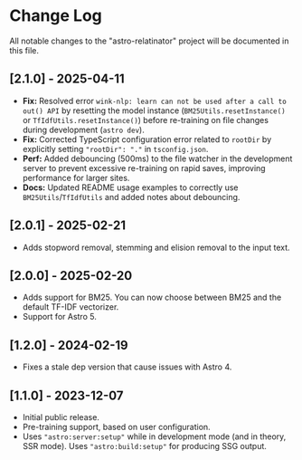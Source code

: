 # Change Log

All notable changes to the "astro-relatinator" project will be documented in this file.

## [2.1.0] - 2025-04-11

- **Fix:** Resolved error `wink-nlp: learn can not be used after a call to out() API` by resetting the model instance (`BM25Utils.resetInstance()` or `TfIdfUtils.resetInstance()`) before re-training on file changes during development (`astro dev`).
- **Fix:** Corrected TypeScript configuration error related to `rootDir` by explicitly setting `"rootDir": "."` in `tsconfig.json`.
- **Perf:** Added debouncing (500ms) to the file watcher in the development server to prevent excessive re-training on rapid saves, improving performance for larger sites.
- **Docs:** Updated README usage examples to correctly use `BM25Utils`/`TfIdfUtils` and added notes about debouncing.

## [2.0.1] - 2025-02-21

- Adds stopword removal, stemming and elision removal to the input text.

## [2.0.0] - 2025-02-20

- Adds support for BM25. You can now choose between BM25 and the default TF-IDF vectorizer.
- Support for Astro 5.

## [1.2.0] - 2024-02-19

- Fixes a stale dep version that cause issues with Astro 4.

## [1.1.0] - 2023-12-07

- Initial public release.
- Pre-training support, based on user configuration.
- Uses `"astro:server:setup"` while in development mode (and in theory, SSR mode). Uses `"astro:build:setup"` for producing SSG output.
